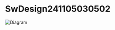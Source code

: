 # SwDesign241105030502


![Diagram](https://www.planttext.com/api/plantuml/png/V90zJWD138Lxdy9AHOgvm0gaX42a55Ife47EhBMnTjOZPcQr4WideyYHSWLcygU40ZSk_3xx-Ur_ThEOAAI-Sm2n5SNW8mDOHp7YNAKZDm9ImzLA4s33MdEerYc8DW0eyOLKoTrD0JjAdFltcNxgRPlP3LExy6VcOVBAplbX0hWUf2lSHq-slGQN4hSZc2YVlD9bEbmsblIPKlNelMDI07F2BzGRRmADnTBx8Aw-A37qUjGTty7xBrFxGKtnbtTlEKWYjVntNcpyDpySl16KckM4Sfg_0000__y30000)
